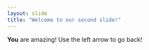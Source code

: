 ```yaml
---
layout: slide
title: "Welcome to our second slide!"
---
```

__You__ are amazing!
Use the left arrow to go back!
